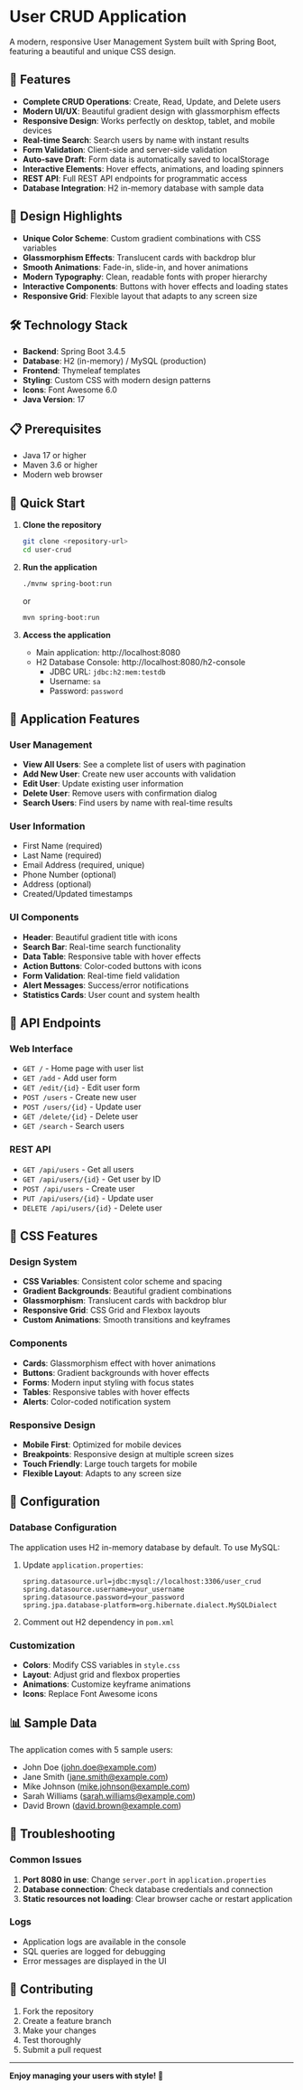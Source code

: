 # User CRUD Application

A modern, responsive User Management System built with Spring Boot, featuring a beautiful and unique CSS design.

## 🚀 Features

- **Complete CRUD Operations**: Create, Read, Update, and Delete users
- **Modern UI/UX**: Beautiful gradient design with glassmorphism effects
- **Responsive Design**: Works perfectly on desktop, tablet, and mobile devices
- **Real-time Search**: Search users by name with instant results
- **Form Validation**: Client-side and server-side validation
- **Auto-save Draft**: Form data is automatically saved to localStorage
- **Interactive Elements**: Hover effects, animations, and loading spinners
- **REST API**: Full REST API endpoints for programmatic access
- **Database Integration**: H2 in-memory database with sample data

## 🎨 Design Highlights

- **Unique Color Scheme**: Custom gradient combinations with CSS variables
- **Glassmorphism Effects**: Translucent cards with backdrop blur
- **Smooth Animations**: Fade-in, slide-in, and hover animations
- **Modern Typography**: Clean, readable fonts with proper hierarchy
- **Interactive Components**: Buttons with hover effects and loading states
- **Responsive Grid**: Flexible layout that adapts to any screen size

## 🛠️ Technology Stack

- **Backend**: Spring Boot 3.4.5
- **Database**: H2 (in-memory) / MySQL (production)
- **Frontend**: Thymeleaf templates
- **Styling**: Custom CSS with modern design patterns
- **Icons**: Font Awesome 6.0
- **Java Version**: 17

## 📋 Prerequisites

- Java 17 or higher
- Maven 3.6 or higher
- Modern web browser

## 🚀 Quick Start

1. **Clone the repository**
   ```bash
   git clone <repository-url>
   cd user-crud
   ```

2. **Run the application**
   ```bash
   ./mvnw spring-boot:run
   ```
   or
   ```bash
   mvn spring-boot:run
   ```

3. **Access the application**
   - Main application: http://localhost:8080
   - H2 Database Console: http://localhost:8080/h2-console
     - JDBC URL: `jdbc:h2:mem:testdb`
     - Username: `sa`
     - Password: `password`

## 📱 Application Features

### User Management
- **View All Users**: See a complete list of users with pagination
- **Add New User**: Create new user accounts with validation
- **Edit User**: Update existing user information
- **Delete User**: Remove users with confirmation dialog
- **Search Users**: Find users by name with real-time results

### User Information
- First Name (required)
- Last Name (required)
- Email Address (required, unique)
- Phone Number (optional)
- Address (optional)
- Created/Updated timestamps

### UI Components
- **Header**: Beautiful gradient title with icons
- **Search Bar**: Real-time search functionality
- **Data Table**: Responsive table with hover effects
- **Action Buttons**: Color-coded buttons with icons
- **Form Validation**: Real-time field validation
- **Alert Messages**: Success/error notifications
- **Statistics Cards**: User count and system health

## 🎯 API Endpoints

### Web Interface
- `GET /` - Home page with user list
- `GET /add` - Add user form
- `GET /edit/{id}` - Edit user form
- `POST /users` - Create new user
- `POST /users/{id}` - Update user
- `GET /delete/{id}` - Delete user
- `GET /search` - Search users

### REST API
- `GET /api/users` - Get all users
- `GET /api/users/{id}` - Get user by ID
- `POST /api/users` - Create user
- `PUT /api/users/{id}` - Update user
- `DELETE /api/users/{id}` - Delete user

## 🎨 CSS Features

### Design System
- **CSS Variables**: Consistent color scheme and spacing
- **Gradient Backgrounds**: Beautiful gradient combinations
- **Glassmorphism**: Translucent cards with backdrop blur
- **Responsive Grid**: CSS Grid and Flexbox layouts
- **Custom Animations**: Smooth transitions and keyframes

### Components
- **Cards**: Glassmorphism effect with hover animations
- **Buttons**: Gradient backgrounds with hover effects
- **Forms**: Modern input styling with focus states
- **Tables**: Responsive tables with hover effects
- **Alerts**: Color-coded notification system

### Responsive Design
- **Mobile First**: Optimized for mobile devices
- **Breakpoints**: Responsive design at multiple screen sizes
- **Touch Friendly**: Large touch targets for mobile
- **Flexible Layout**: Adapts to any screen size

## 🔧 Configuration

### Database Configuration
The application uses H2 in-memory database by default. To use MySQL:

1. Update `application.properties`:
   ```properties
   spring.datasource.url=jdbc:mysql://localhost:3306/user_crud
   spring.datasource.username=your_username
   spring.datasource.password=your_password
   spring.jpa.database-platform=org.hibernate.dialect.MySQLDialect
   ```

2. Comment out H2 dependency in `pom.xml`

### Customization
- **Colors**: Modify CSS variables in `style.css`
- **Layout**: Adjust grid and flexbox properties
- **Animations**: Customize keyframe animations
- **Icons**: Replace Font Awesome icons

## 📊 Sample Data

The application comes with 5 sample users:
- John Doe (john.doe@example.com)
- Jane Smith (jane.smith@example.com)
- Mike Johnson (mike.johnson@example.com)
- Sarah Williams (sarah.williams@example.com)
- David Brown (david.brown@example.com)

## 🐛 Troubleshooting

### Common Issues
1. **Port 8080 in use**: Change `server.port` in `application.properties`
2. **Database connection**: Check database credentials and connection
3. **Static resources not loading**: Clear browser cache or restart application

### Logs
- Application logs are available in the console
- SQL queries are logged for debugging
- Error messages are displayed in the UI

## 🤝 Contributing

1. Fork the repository
2. Create a feature branch
3. Make your changes
4. Test thoroughly
5. Submit a pull request


---


**Enjoy managing your users with style! 🎉** 
